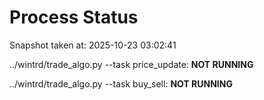 # Process Status

Snapshot taken at: 2025-10-23 03:02:41

../wintrd/trade_algo.py --task price_update: **NOT RUNNING**

../wintrd/trade_algo.py --task buy_sell: **NOT RUNNING**

